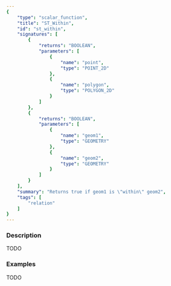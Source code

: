 ```yaml
---
{
    "type": "scalar_function",
    "title": "ST_Within",
    "id": "st_within",
    "signatures": [
        {
            "returns": "BOOLEAN",
            "parameters": [
                {
                    "name": "point",
                    "type": "POINT_2D"
                },
                {
                    "name": "polygon",
                    "type": "POLYGON_2D"
                }
            ]
        },
        {
            "returns": "BOOLEAN",
            "parameters": [
                {
                    "name": "geom1",
                    "type": "GEOMETRY"
                },
                {
                    "name": "geom2",
                    "type": "GEOMETRY"
                }
            ]
        }
    ],
    "summary": "Returns true if geom1 is \"within\" geom2",
    "tags": [
        "relation"
    ]
}
---
```


### Description

TODO

### Examples

TODO

